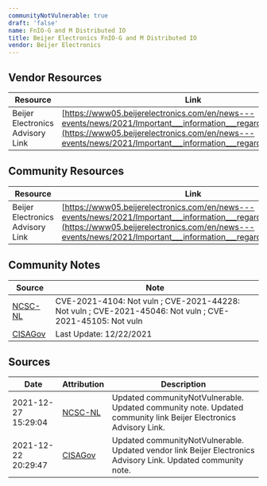 ```yaml
---
communityNotVulnerable: true
draft: 'false'
name: FnIO-G and M Distributed IO
title: Beijer Electronics FnIO-G and M Distributed IO
vendor: Beijer Electronics
---
```


## Vendor Resources
| Resource | Link |
| --- | --- |
| Beijer Electronics Advisory Link | [https://www05.beijerelectronics.com/en/news---events/news/2021/Important___information___regarding___Log4Shell](https://www05.beijerelectronics.com/en/news---events/news/2021/Important___information___regarding___Log4Shell) |

## Community Resources
| Resource | Link |
| --- | --- |
| Beijer Electronics Advisory Link | [https://www05.beijerelectronics.com/en/news---events/news/2021/Important___information___regarding___Log4Shell](https://www05.beijerelectronics.com/en/news---events/news/2021/Important___information___regarding___Log4Shell) |

## Community Notes
| Source | Note |
| --- | --- |
| [NCSC-NL](https://github.com/NCSC-NL/log4shell/blob/main/software/README.md) | CVE-2021-4104: Not vuln ; CVE-2021-44228: Not vuln ; CVE-2021-45046: Not vuln ; CVE-2021-45105: Not vuln </ul> |
| [CISAGov](https://raw.githubusercontent.com/cisagov/log4j-affected-db/develop/README.md) | Last Update: 12/22/2021 |

## Sources
| Date | Attribution | Description |
| --- | --- | --- |
| 2021-12-27 15:29:04 | [NCSC-NL](https://github.com/NCSC-NL/log4shell/blob/main/software/README.md) | Updated communityNotVulnerable. Updated community note. Updated community link Beijer Electronics Advisory Link.  |
| 2021-12-22 20:29:47 | [CISAGov](https://raw.githubusercontent.com/cisagov/log4j-affected-db/develop/README.md) | Updated communityNotVulnerable. Updated vendor link Beijer Electronics Advisory Link. Updated community note.  |
